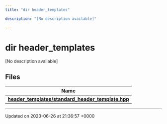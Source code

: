 ```yaml
---
title: "dir header_templates"

description: "[No description available]"

---
```


# dir header_templates

[No description available]

## Files

| Name           |
| -------------- |
| **[header_templates/standard_header_template.hpp](/documentation/code/files/standard__header__template_8hpp/#file-header-templates-standard-header-template-hpp)**  |






-------------------------------

Updated on 2023-06-26 at 21:36:57 +0000
